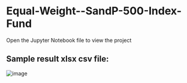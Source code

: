# Equal-Weight--SandP-500-Index-Fund
Open the Jupyter Notebook file to view the project
## Sample result xlsx csv file:
![image](https://user-images.githubusercontent.com/63557848/152454937-891f8157-365a-4350-b1de-4367c12535a5.png)
